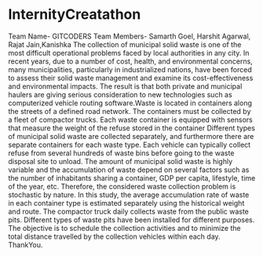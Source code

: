# InternityCreatathon
Team Name- GITCODERS
Team Members- Samarth Goel, Harshit Agarwal, Rajat Jain,Kanishka
The collection of municipal solid waste is one of the most
difficult operational problems faced by local authorities in
any city. In recent years, due to a number of cost, health, and
environmental concerns, many municipalities, particularly
in industrialized nations, have been forced to assess their
solid waste management and examine its cost-effectiveness
and environmental impacts.
The result is that both private and municipal haulers are giving serious
consideration to new technologies such as computerized
vehicle routing software.Waste is located in containers along
the streets of a defined road network. The containers must be
collected by a fleet of compactor trucks.
Each waste container is equipped with sensors that measure the weight of the refuse stored in the container
Different types of municipal solid waste are
collected separately, and furthermore there are separate
containers for each waste type.
Each vehicle can typically
collect refuse from several hundreds of waste bins before
going to the waste disposal site to unload. 
The amount of municipal
solid waste is highly variable and the accumulation of waste
depend on several factors such as the number of inhabitants
sharing a container, GDP per capita, lifestyle, time of the
year, etc. Therefore, the considered waste collection
problem is stochastic by nature.
In this study, the average
accumulation rate of waste in each container type is
estimated separately using the historical weight and route.
The compactor truck daily collects waste from the public waste pits. Different types of waste pits have been installed for different purposes.
The objective is to schedule the
collection activities and to minimize the total distance
travelled by the collection vehicles within each day.
ThankYou.

